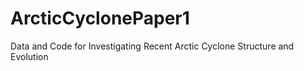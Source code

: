# ArcticCyclonePaper1
Data and Code for Investigating Recent Arctic Cyclone Structure and Evolution
